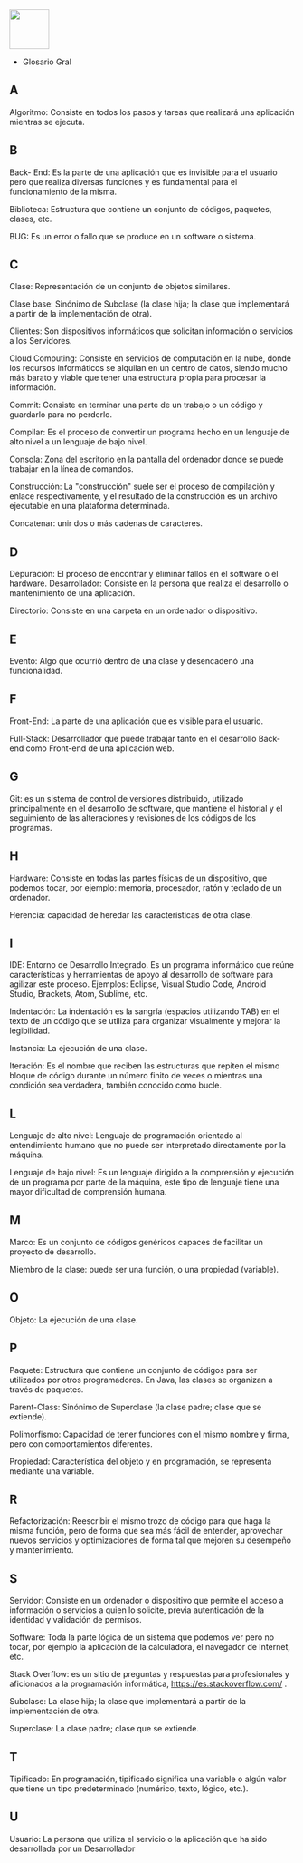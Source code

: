 <img  src='./img/logo.png'  height='70px'>

* Glosario Gral

## A

Algoritmo: Consiste en todos los pasos y tareas que realizará una aplicación mientras
se ejecuta.

## B

Back- End: Es la parte de una aplicación que es invisible para el usuario pero que
realiza diversas funciones y es fundamental para el funcionamiento de la misma.

Biblioteca: Estructura que contiene un conjunto de códigos, paquetes, clases, etc.

BUG: Es un error o fallo que se produce en un software o sistema.

## C

Clase: Representación de un conjunto de objetos similares.

Clase base: Sinónimo de Subclase (la clase hija; la clase que implementará a partir de
la implementación de otra).

Clientes: Son dispositivos informáticos que solicitan información o servicios a los
Servidores.

Cloud Computing: Consiste en servicios de computación en la nube, donde los
recursos informáticos se alquilan en un centro de datos, siendo mucho más barato y
viable que tener una estructura propia para procesar la información.

Commit: Consiste en terminar una parte de un trabajo o un código y guardarlo para
no perderlo.

Compilar: Es el proceso de convertir un programa hecho en un lenguaje de alto nivel a
un lenguaje de bajo nivel.

Consola: Zona del escritorio en la pantalla del ordenador donde se puede trabajar en
la línea de comandos.

Construcción: La "construcción" suele ser el proceso de compilación y enlace
respectivamente, y el resultado de la construcción es un archivo ejecutable en una
plataforma determinada.

Concatenar: unir dos o más cadenas de caracteres.

## D

Depuración: El proceso de encontrar y eliminar fallos en el software o el hardware.
Desarrollador: Consiste en la persona que realiza el desarrollo o mantenimiento de
una aplicación.

Directorio: Consiste en una carpeta en un ordenador o dispositivo.

## E

Evento: Algo que ocurrió dentro de una clase y desencadenó una funcionalidad.

## F

Front-End: La parte de una aplicación que es visible para el usuario.

Full-Stack: Desarrollador que puede trabajar tanto en el desarrollo Back-end como
Front-end de una aplicación web.

## G

Git: es un sistema de control de versiones distribuido, utilizado principalmente en el
desarrollo de software, que mantiene el historial y el seguimiento de las alteraciones y
revisiones de los códigos de los programas.

## H

Hardware: Consiste en todas las partes físicas de un dispositivo, que podemos tocar,
por ejemplo: memoria, procesador, ratón y teclado de un ordenador.

Herencia: capacidad de heredar las características de otra clase.

## I

IDE: Entorno de Desarrollo Integrado. Es un programa informático que reúne
características y herramientas de apoyo al desarrollo de software para agilizar este
proceso. Ejemplos: Eclipse, Visual Studio Code, Android Studio, Brackets, Atom,
Sublime, etc.

Indentación: La indentación es la sangría (espacios utilizando TAB) en el texto de un
código que se utiliza para organizar visualmente y mejorar la legibilidad.

Instancia: La ejecución de una clase.

Iteración: Es el nombre que reciben las estructuras que repiten el mismo bloque de
código durante un número finito de veces o mientras una condición sea verdadera,
también conocido como bucle.

## L

Lenguaje de alto nivel: Lenguaje de programación orientado al entendimiento
humano que no puede ser interpretado directamente por la máquina.

Lenguaje de bajo nivel: Es un lenguaje dirigido a la comprensión y ejecución de un
programa por parte de la máquina, este tipo de lenguaje tiene una mayor dificultad de
comprensión humana.

## M

Marco: Es un conjunto de códigos genéricos capaces de facilitar un proyecto de
desarrollo.

Miembro de la clase: puede ser una función, o una propiedad (variable).

## O

Objeto: La ejecución de una clase.

## P

Paquete: Estructura que contiene un conjunto de códigos para ser utilizados por otros
programadores. En Java, las clases se organizan a través de paquetes.

Parent-Class: Sinónimo de Superclase (la clase padre; clase que se extiende).

Polimorfismo: Capacidad de tener funciones con el mismo nombre y firma, pero con
comportamientos diferentes.

Propiedad: Característica del objeto y en programación, se representa mediante una
variable.

## R

Refactorización: Reescribir el mismo trozo de código para que haga la misma
función, pero de forma que sea más fácil de entender, aprovechar nuevos servicios y
optimizaciones de forma tal que mejoren su desempeño y mantenimiento.

## S

Servidor: Consiste en un ordenador o dispositivo que permite el acceso a información
o servicios a quien lo solicite, previa autenticación de la identidad y validación de
permisos.

Software: Toda la parte lógica de un sistema que podemos ver pero no tocar, por
ejemplo la aplicación de la calculadora, el navegador de Internet, etc.

Stack Overflow: es un sitio de preguntas y respuestas para profesionales y
aficionados a la programación informática, https://es.stackoverflow.com/ .

Subclase: La clase hija; la clase que implementará a partir de la implementación de
otra.

Superclase: La clase padre; clase que se extiende.

## T

Tipificado: En programación, tipificado significa una variable o algún valor que tiene
un tipo predeterminado (numérico, texto, lógico, etc.).

## U
Usuario: La persona que utiliza el servicio o la aplicación que ha sido desarrollada por
un Desarrollador